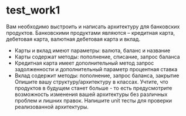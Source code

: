 # test_work1
Вам необходимо выстроить и написать архитектуру для банковских продуктов. Банковскими продуктами являются – кредитная карта, дебетовая карта, валютная дебетовая карта и вклад.
- Карты и вклад имеют параметры: валюта, баланс и название
- Карты содержат методы: пополнение, списание, запрос баланса
- Кредитная карта имеет дополнительный метод запрос задолженности и дополнительный параметр процентная ставка
- Вклад содержит методы: пополнение, запрос баланса, закрытие
  Опишите вашу структуру/архитектуру в классах. Учтите, что продуктов в будущем станет больше - то есть предусмотрите возможность изменения вашей архитектуры без различных проблем и лишних правок.
  Напишите unit тесты для проверки реализованной архитектуры.
